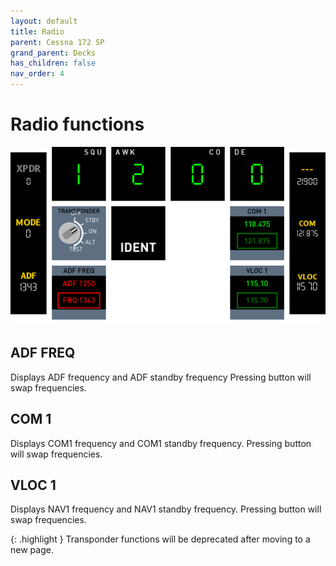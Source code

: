 ```yaml
---
layout: default
title: Radio
parent: Cessna 172 SP
grand_parent: Decks
has_children: false
nav_order: 4
---
```


# Radio functions

![](../../assets/images/radio.png)


## ADF FREQ
Displays ADF frequency and ADF standby frequency
Pressing button will swap frequencies.

## COM 1
Displays COM1 frequency and COM1 standby frequency.
Pressing button will swap frequencies.

## VLOC 1
Displays NAV1 frequency and NAV1 standby frequency.
Pressing button will swap frequencies.


{: .highlight }
Transponder functions will be deprecated after moving to a new page.